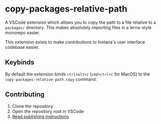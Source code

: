 # copy-packages-relative-path

A VSCode extension which allows you to copy the path to a file relative to a
`packages/` directory. This makes absolutely importing files in a lerna-style
monorepo easier.

This extension exists to make contributions to Instana's user interface codebase
easier.

## Keybinds

By default the extension binds `ctrl+alt+c` (`cmd+ctrl+c` for MacOS) to the 
`copy-packages-relative-path.copy` command.

## Contributing

 1. Clone the repository
 2. Open the repository root in VSCode
 3. [Read publishing instructions](https://code.visualstudio.com/api/working-with-extensions/publishing-extension)

